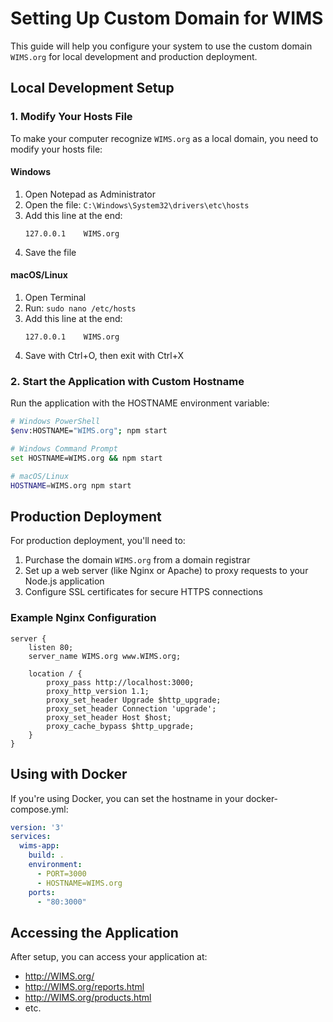 # Setting Up Custom Domain for WIMS

This guide will help you configure your system to use the custom domain `WIMS.org` for local development and production deployment.

## Local Development Setup

### 1. Modify Your Hosts File

To make your computer recognize `WIMS.org` as a local domain, you need to modify your hosts file:

#### Windows
1. Open Notepad as Administrator
2. Open the file: `C:\Windows\System32\drivers\etc\hosts`
3. Add this line at the end:
   ```
   127.0.0.1    WIMS.org
   ```
4. Save the file

#### macOS/Linux
1. Open Terminal
2. Run: `sudo nano /etc/hosts`
3. Add this line at the end:
   ```
   127.0.0.1    WIMS.org
   ```
4. Save with Ctrl+O, then exit with Ctrl+X

### 2. Start the Application with Custom Hostname

Run the application with the HOSTNAME environment variable:

```bash
# Windows PowerShell
$env:HOSTNAME="WIMS.org"; npm start

# Windows Command Prompt
set HOSTNAME=WIMS.org && npm start

# macOS/Linux
HOSTNAME=WIMS.org npm start
```

## Production Deployment

For production deployment, you'll need to:

1. Purchase the domain `WIMS.org` from a domain registrar
2. Set up a web server (like Nginx or Apache) to proxy requests to your Node.js application
3. Configure SSL certificates for secure HTTPS connections

### Example Nginx Configuration

```nginx
server {
    listen 80;
    server_name WIMS.org www.WIMS.org;
    
    location / {
        proxy_pass http://localhost:3000;
        proxy_http_version 1.1;
        proxy_set_header Upgrade $http_upgrade;
        proxy_set_header Connection 'upgrade';
        proxy_set_header Host $host;
        proxy_cache_bypass $http_upgrade;
    }
}
```

## Using with Docker

If you're using Docker, you can set the hostname in your docker-compose.yml:

```yaml
version: '3'
services:
  wims-app:
    build: .
    environment:
      - PORT=3000
      - HOSTNAME=WIMS.org
    ports:
      - "80:3000"
```

## Accessing the Application

After setup, you can access your application at:
- http://WIMS.org/
- http://WIMS.org/reports.html
- http://WIMS.org/products.html
- etc. 